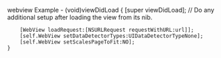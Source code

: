 webview Example
	- (void)viewDidLoad
	{
	    [super viewDidLoad];
	    // Do any additional setup after loading the view from its nib.
	
	    [WebView loadRequest:[NSURLRequest requestWithURL:url]];
	    [self.WebView setDataDetectorTypes:UIDataDetectorTypeNone];
	    [self.WebView setScalesPageToFit:NO];
	}
